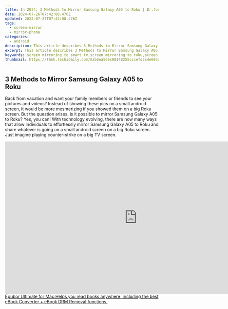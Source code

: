 ```yaml
---
title: In 2024, 3 Methods to Mirror Samsung Galaxy A05 to Roku | Dr.fone
date: 2024-07-26T07:42:08.476Z
updated: 2024-07-27T07:42:08.476Z
tags: 
  - screen-mirror
  - mirror-phone
categories:
  - android
description: This article describes 3 Methods to Mirror Samsung Galaxy A05 to Roku
excerpt: This article describes 3 Methods to Mirror Samsung Galaxy A05 to Roku
keywords: screen mirroring to smart tv,screen mirroring to roku,screen mirroring to mac,screen mirroring to samsung tv,screen mirroring to firestick,screen mirroring to apple tv,screen mirroring to sony tv,screen mirroring app,screen mirroring to chromecast,screen mirroring to iphone,screen mirroring to windows,screen mirroring to tv
thumbnail: https://thmb.techidaily.com/8ab6ea565c08148258cccefd3c4e69bde02c4b3dbfe57b65bd55e5629cfc57b6.jpg
---
```


## 3 Methods to Mirror Samsung Galaxy A05 to Roku

Back from vacation and want your family members or friends to see your pictures and videos? Instead of showing these pics on a small android screen, it would be more mesmerizing if you showed them on a big Roku screen. But the question arises, is it possible to mirror Samsung Galaxy A05 to Roku? Yes, you can! With technology evolving, there are now many ways that allow individuals to effortlessly mirror Samsung Galaxy A05 to Roku and share whatever is going on a small android screen on a big Roku screen. Just imagine playing counter-strike on a big TV screen.



<ins class="adsbygoogle"
      style="display:block"
      data-ad-client="ca-pub-7571918770474297"
      data-ad-slot="8358498916"
      data-ad-format="auto"
      data-full-width-responsive="true"></ins>


<!-- affiliate ads begin -->
<a href="https://secure.2checkout.com/order/checkout.php?PRODS=4599952&QTY=1&AFFILIATE=108875&CART=1"><iframe width="864" height="500" src="https://www.youtube.com/embed/jVnfr5HudQw" title="The Latest and Easiest Solution to Remove Kindle DRM on Windows (without Degrading)" frameborder="0" allow="accelerometer; autoplay; clipboard-write; encrypted-media; gyroscope; picture-in-picture; web-share" referrerpolicy="strict-origin-when-cross-origin" allowfullscreen></iframe>Epubor Ultimate for Mac:Helps you read books anywhere, including the best eBook Converter + eBook DRM Removal functions.</a>
<!-- affiliate ads end -->